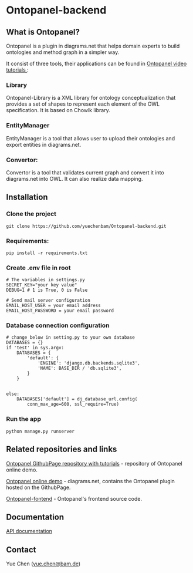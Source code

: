 # Ontopanel-backend

## What is Ontopanel?

Ontopanel is a plugin in diagrams.net that helps domain experts to build ontologies and method graph in a simpler way.

It consist of three tools, their applications can be found in [Ontopanel video tutorials ](https://github.com/yuechenbam/yuechenbam.github.io):

### Library

Ontopanel-Library is a XML library for ontology conceptualization that provides a set of shapes to represent each element of the OWL specification. It is based on Chowlk library.

### EntityManager

EntityManager is a tool that allows user to upload their ontologies and export entities in diagrams.net.

### Convertor:

Convertor is a tool that validates current graph and convert it into diagrams.net into OWL.
It can also realize data mapping.

## Installation

### Clone the project

```
git clone https://github.com/yuechenbam/Ontopanel-backend.git

```

### Requirements:

```
pip install -r requirements.txt
```

### Create .env file in root

```
# The variables in settings.py
SECRET_KEY="your key value"
DEBUG=1 # 1 is True, 0 is False

# Send mail server configuration
EMAIL_HOST_USER = your email address
EMAIL_HOST_PASSWORD = your email password
```

### Database connection configuration

```
# change below in setting.py to your own database
DATABASES = {}
if 'test' in sys.argv:
    DATABASES = {
        'default': {
            'ENGINE': 'django.db.backends.sqlite3',
            'NAME': BASE_DIR / 'db.sqlite3',
        }
    }


else:
    DATABASES['default'] = dj_database_url.config(
        conn_max_age=600, ssl_require=True)

```

### Run the app

```
python manage.py runserver
```

## Related repositories and links

[Ontopanel GithubPage repository with tutorials](https://github.com/yuechenbam/yuechenbam.github.io) - repository of Ontopanel online demo.

[Ontopanel online demo](https://yuechenbam.github.io/src/main/webapp/index.html) - diagrams.net, contains the Ontopanel plugin hosted on the GithubPage.

[Ontopanel-fontend]() - Ontopanel's frontend source code.

## Documentation

[API documentation]()

## Contact

Yue Chen (yue.chen@bam.de)
